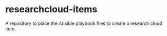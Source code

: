# researchcloud-items
A repository to place the Ansible playbook files to create a research cloud item. 

